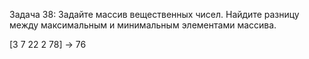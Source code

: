 Задача 38: Задайте массив вещественных чисел. Найдите разницу между максимальным и минимальным элементами массива.

[3 7 22 2 78] -> 76